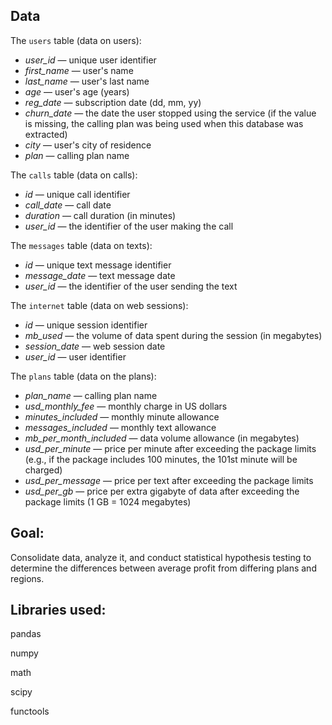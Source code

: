 ## Data

The `users` table (data on users):

- *user_id* — unique user identifier
- *first_name* — user's name
- *last_name* — user's last name
- *age* — user's age (years)
- *reg_date* — subscription date (dd, mm, yy)
- *churn_date* — the date the user stopped using the service (if the value is missing, the calling plan was being used when this database was extracted)
- *city* — user's city of residence
- *plan* — calling plan name



The `calls` table (data on calls):

- *id* — unique call identifier
- *call_date* — call date
- *duration* — call duration (in minutes)
- *user_id* — the identifier of the user making the call



The `messages` table (data on texts):

- *id* — unique text message identifier
- *message_date* — text message date
- *user_id* — the identifier of the user sending the text



The `internet` table (data on web sessions):

- *id* — unique session identifier
- *mb_used* — the volume of data spent during the session (in megabytes)
- *session_date* — web session date
- *user_id* — user identifier



The `plans` table (data on the plans):

- *plan_name* — calling plan name
- *usd_monthly_fee* — monthly charge in US dollars
- *minutes_included* — monthly minute allowance
- *messages_included* — monthly text allowance
- *mb_per_month_included* — data volume allowance (in megabytes)
- *usd_per_minute* — price per minute after exceeding the package limits (e.g., if the package includes 100 minutes, the 101st minute will be charged)
- *usd_per_message* — price per text after exceeding the package limits
- *usd_per_gb* — price per extra gigabyte of data after exceeding the package limits (1 GB = 1024 megabytes)

## Goal:

Consolidate data, analyze it, and conduct statistical hypothesis testing to determine the differences between average profit from differing plans and regions.

## Libraries used:

pandas

numpy

math

scipy

functools
